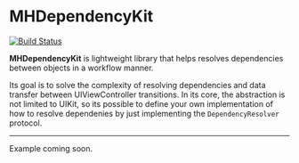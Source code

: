 #  MHDependencyKit

[![Build Status](https://app.bitrise.io/app/960ddc82f9c41a2d/status.svg?token=b-p9ilqSddTTaN13e4YYOw&branch=master)](https://app.bitrise.io/app/960ddc82f9c41a2d)

**MHDependencyKit** is lightweight library that helps resolves dependencies between objects in a workflow manner. 

Its goal is to solve the complexity of resolving dependencies and data transfer between UIViewController transitions.
In its core, the abstraction is not limited to UIKit, so its possible to define your own implementation of how to resolve dependenies by just implementing the `DependencyResolver` protocol.


------

Example coming soon.
